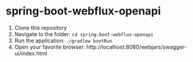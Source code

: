 # spring-boot-webflux-openapi

1. Clone this repository
2. Navigate to the folder: `cd spring-boot-webflux-openapi`
3. Run the application: `./gradlew bootRun`
4. Open your favorite browser: http://localhost:8080/webjars/swagger-ui/index.html
